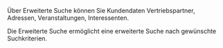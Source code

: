 <!DOCTYPE html>
<html>
<head>
<meta charset="utf-8">
<meta name="viewport" content="width=device-width, initial-scale=1.0">
<title>900_Erweiterte_Suche.md</title>
<link rel="stylesheet" href="https://stackedit.io/res-min/themes/base.css" />
<script type="text/javascript" src="https://cdn.mathjax.org/mathjax/latest/MathJax.js?config=TeX-AMS_HTML"></script>
</head>
<body><div class="container"><p>Über Erweiterte Suche können Sie Kundendaten Vertriebspartner, Adressen, Veranstaltungen, Interessenten.</p>

<p>Die Erweiterte Suche ermöglicht eine erweiterte Suche nach gewünschte Suchkriterien.</p>

<p><img src="http://xpecto.github.io/docs/img/img_1433865597410.png" alt="" title=""></p></div></body>
</html>